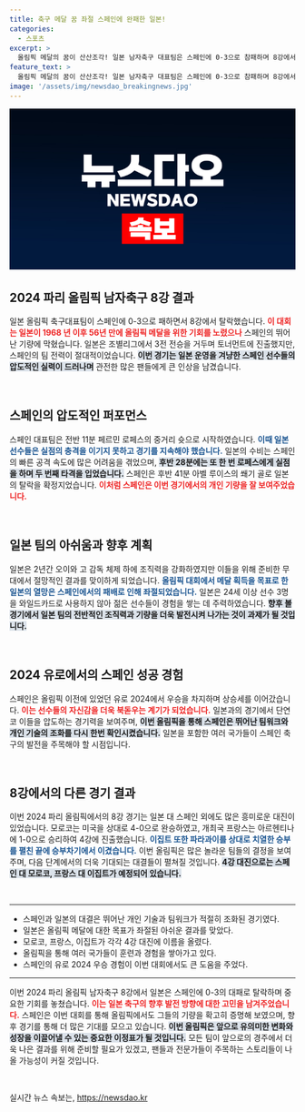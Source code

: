 ```yaml
---
title: 축구 메달 꿈 좌절 스페인에 완패한 일본!
categories:
  - 스포츠
excerpt: >
  올림픽 메달의 꿈이 산산조각! 일본 남자축구 대표팀은 스페인에 0-3으로 참패하며 8강에서 탈락했다. 스페인은 탁월한 기량을 뽐내며 4강 진출을 확정지었다. 앞으로의 대진도 놓치지 마세요!
feature_text: >
  올림픽 메달의 꿈이 산산조각! 일본 남자축구 대표팀은 스페인에 0-3으로 참패하며 8강에서 탈락했다. 스페인은 탁월한 기량을 뽐내며 4강 진출을 확정지었다. 앞으로의 대진도 놓치지 마세요!
image: '/assets/img/newsdao_breakingnews.jpg'
---
```


<p><img src="/assets/img/newsdao_breakingnews.jpg" alt="ontimetimes 속보" /></p>

<h2 data-ke-size="size26">2024 파리 올림픽 남자축구 8강 결과</h2>

<p data-ke-size="size16">일본 올림픽 축구대표팀이 스페인에 0-3으로 패하면서 8강에서 탈락했습니다. <b><span style="color: #ee2323;">이 대회는 일본이 1968 년 이후 56년 만에 올림픽 메달을 위한 기회를 노렸으나</span></b> 스페인의 뛰어난 기량에 막혔습니다. 일본은 조별리그에서 3전 전승을 거두며 토너먼트에 진출했지만, 스페인의 팀 전력이 절대적이었습니다. <b><span style="background-color: #21538527;">이번 경기는 일본 운영을 겨냥한 스페인 선수들의 압도적인 실력이 드러나며</span></b> 관전한 많은 팬들에게 큰 인상을 남겼습니다.</p>

<p data-ke-size="size16">&nbsp;</p>

<h2 data-ke-size="size26">스페인의 압도적인 퍼포먼스</h2>

<p data-ke-size="size16">스페인 대표팀은 전반 11분 페르민 로페스의 중거리 슛으로 시작하였습니다. <b><span style="color: #1a5490;">이때 일본 선수들은 실점의 충격을 이기지 못하고 경기를 지속해야 했습니다.</span></b> 일본의 수비는 스페인의 빠른 공격 속도에 많은 어려움을 겪었으며, <b><span style="background-color: #21538527;">후반 28분에는 또 한 번 로페스에게 실점을 하며 두 번째 타격을 입었습니다.</span></b> 스페인은 후반 41분 아벨 루이스의 쐐기 골로 일본의 탈락을 확정지었습니다. <b><span style="color: #ee2323;">이처럼 스페인은 이번 경기에서의 개인 기량을 잘 보여주었습니다.</span></b></p>

<p data-ke-size="size16">&nbsp;</p>

<h2 data-ke-size="size26">일본 팀의 아쉬움과 향후 계획</h2>

<p data-ke-size="size16">일본은 2년간 오이와 고 감독 체제 하에 조직력을 강화하였지만 이들을 위해 준비한 무대에서 절망적인 결과를 맞이하게 되었습니다. <b><span style="color: #1a5490;">올림픽 대회에서 메달 획득을 목표로 한 일본의 열망은 스페인에서의 패배로 인해 좌절되었습니다.</span></b> 일본은 24세 이상 선수 3명을 와일드카드로 사용하지 않아 젊은 선수들이 경험을 쌓는 데 주력하였습니다. <b><span style="background-color: #21538527;">향후 볼 경기에서 일본 팀의 전반적인 조직력과 기량을 더욱 발전시켜 나가는 것이 과제가 될 것입니다.</span></b></p>

<p data-ke-size="size16">&nbsp;</p>

<h2 data-ke-size="size26">2024 유로에서의 스페인 성공 경험</h2>

<p data-ke-size="size16">스페인은 올림픽 이전에 있었던 유로 2024에서 우승을 차지하며 상승세를 이어갔습니다. <b><span style="color: #ee2323;">이는 선수들의 자신감을 더욱 북돋우는 계기가 되었습니다.</span></b> 일본과의 경기에서 단연코 이들을 압도하는 경기력을 보여주며, <b><span style="background-color: #21538527;">이번 올림픽을 통해 스페인은 뛰어난 팀워크와 개인 기술의 조화를 다시 한번 확인시켰습니다.</span></b> 일본을 포함한 여러 국가들이 스페인 축구의 발전을 주목해야 할 시점입니다.</p>

<p data-ke-size="size16">&nbsp;</p>

<h2 data-ke-size="size26">8강에서의 다른 경기 결과</h2>

<p data-ke-size="size16">이번 2024 파리 올림픽에서의 8강 경기는 일본 대 스페인 외에도 많은 흥미로운 대진이 있었습니다. 모로코는 미국을 상대로 4-0으로 완승하였고, 개최국 프랑스는 아르헨티나에 1-0으로 승리하여 4강에 진출했습니다. <b><span style="color: #1a5490;">이집트 또한 파라과이를 상대로 치열한 승부를 펼친 끝에 승부차기에서 이겼습니다.</span></b> 이번 올림픽은 많은 놀라운 팀들의 결정을 보여주며, 다음 단계에서의 더욱 기대되는 대결들이 펼쳐질 것입니다. <b><span style="background-color: #21538527;">4강 대진으로는 스페인 대 모로코, 프랑스 대 이집트가 예정되어 있습니다.</span></b></p>

<p data-ke-size="size16">&nbsp;</p>

<hr>

<ul>
<li>스페인과 일본의 대결은 뛰어난 개인 기술과 팀워크가 적절히 조화된 경기였다.</li>
<li>일본은 올림픽 메달에 대한 목표가 좌절된 아쉬운 결과를 맞았다.</li>
<li>모로코, 프랑스, 이집트가 각각 4강 대진에 이름을 올렸다.</li>
<li>올림픽을 통해 여러 국가들이 훈련과 경험을 쌓아가고 있다.</li>
<li>스페인의 유로 2024 우승 경험이 이번 대회에서도 큰 도움을 주었다.</li>
</ul>

<hr>

<p data-ke-size="size16">이번 2024 파리 올림픽 남자축구 8강에서 일본은 스페인에 0-3의 대패로 탈락하며 중요한 기회를 놓쳤습니다. <b><span style="color: #ee2323;">이는 일본 축구의 향후 발전 방향에 대한 고민을 남겨주었습니다.</span></b> 스페인은 이번 대회를 통해 올림픽에서도 그들의 기량을 확고히 증명해 보였으며, 향후 경기를 통해 더 많은 기대를 모으고 있습니다. <b><span style="background-color: #21538527;">이번 올림픽은 앞으로 유의미한 변화와 성장을 이끌어낼 수 있는 중요한 이정표가 될 것입니다.</span></b> 모든 팀이 앞으로의 경주에서 더욱 나은 결과를 위해 준비할 필요가 있겠고, 팬들과 전문가들이 주목하는 스토리들이 나올 가능성이 커질 것입니다.</p>

<p data-ke-size="size16">&nbsp;</p>
실시간 뉴스 속보는, <a href="https://newsdao.kr" rel="dofollow">https://newsdao.kr</a>


